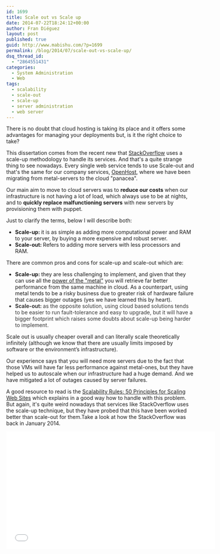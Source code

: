 ```yaml
---
id: 1699
title: Scale out vs Scale up
date: 2014-07-22T18:24:12+00:00
author: Fran Diéguez
layout: post
published: true
guid: http://www.mabishu.com/?p=1699
permalink: /blog/2014/07/scale-out-vs-scale-up/
dsq_thread_id:
  - "2864551431"
categories:
  - System Administration
  - Web
tags:
  - scalability
  - scale-out
  - scale-up
  - server administration
  - web server
---
```

There is no doubt that cloud hosting is taking its place and it offers some advantages for managing your deployments but, is it the right choice to take?

This dissertation comes from the recent new that <a href="http://highscalability.com/blog/2014/7/21/stackoverflow-update-560m-pageviews-a-month-25-servers-and-i.html">StackOverflow</a> uses a scale-up methodology to handle its services. And that's a quite strange thing to see nowadays. Every single web service tends to use Scale-out and that's the same for our company services, <a href="http://www.openhost.es">OpenHost</a>, where we have been migrating from metal-servers to the cloud "panacea".

Our main aim to move to cloud servers was to <strong>reduce our costs</strong> when our infrastructure is not having a lot of load, which always use to be at nights, and to <strong>quickly replace malfunctioning servers</strong> with new servers by provisioning them with puppet.

Just to clarify the terms, below I will describe both:
<ul>
	<li><span style="font-weight: bold;">Scale-up: </span>it is as simple as adding more computational power and RAM to your server, by buying a more expensive and robust server.</li>
	<li><span style="font-weight: bold;">Scale-out: </span>Refers to adding more servers with less processors and RAM.</li>
</ul>
There are common pros and cons for scale-up and scale-out which are:
<ul>
	<li><strong>Scale-up: </strong>they are less challenging to implement, and given that they can use all the <a href="https://www.youtube.com/watch?v=FFnc4qDg4-k">power of the "metal"</a> you will retrieve far better performance from the same machine in cloud. As a counterpart, using metal tends to be a risky business due to greater risk of hardware failure that causes bigger outages (yes we have learned this by heart).</li>
	<li style="color: #343434;"><span style="font-weight: bold;">Scale-out: </span>as the opposite solution, using cloud based solutions tends to be easier to run fault-tolerance and easy to upgrade, but it will have a bigger footprint which raises some doubts about scale-up being harder to implement.</li>
</ul>
Scale out is usually cheaper overall and can literally scale theoretically infinitely (although we know that there are usually limits imposed by software or the environment’s infrastructure).

Our experience says that you will need more servers due to the fact that those VMs will have far less performance against metal-ones, but they have helped us to autoscale when our infrastructure had a huge demand. And we have mitigated a lot of outages caused by server failures.

A good resource to read is the <a href="http://www.amazon.es/Scalability-Rules-Principles-Scaling-Sites/dp/0321753887">Scalability Rules: 50 Principles for Scaling Web Sites</a> which explains in a good way how to handle with this problem. But again, it's quite weird nowadays that services like StackOverflow uses the scale-up technique, but they have probed that this have been worked better than scale-out for them.Take a look at how the StackOverflow was back in January 2014.

<iframe src="//www.youtube.com/embed/OGi8FT2j8hE" width="560" height="315" frameborder="0" allowfullscreen="allowfullscreen"></iframe>